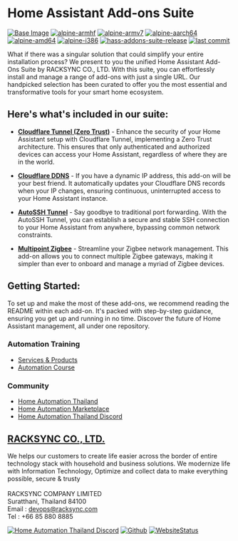 # Home Assistant Add-ons Suite

[![Base Image](https://img.shields.io/badge/Base%20Image-3.18-blue)](https://github.com/home-assistant/docker-base) [![alpine-armhf](https://img.shields.io/badge/armhf-yes-brightgreen)](https://alpinelinux.org/releases/)
[![alpine-armv7](https://img.shields.io/badge/armv7-yes-brightgreen)](https://alpinelinux.org/releases/)
[![alpine-aarch64](https://img.shields.io/badge/aarch64-yes-brightgreen)](https://alpinelinux.org/releases/)
[![alpine-amd64](https://img.shields.io/badge/amd64-yes-brightgreen)](https://alpinelinux.org/releases/)
[![alpine-i386](https://img.shields.io/badge/i386-yes-brightgreen)](https://alpinelinux.org/releases/)
[![hass-addons-suite-release](https://img.shields.io/github/v/release/racksync/hass-addons-suite)](https://github.com/racksync/hass-addons-suite/releases) [![last commit](https://img.shields.io/github/last-commit/racksync/hass-addons-suite)](https://github.com/racksync/hass-addons-suite/commit/)

What if there was a singular solution that could simplify your entire installation process? We present to you the unified Home Assistant Add-Ons Suite by RACKSYNC CO., LTD. With this suite, you can effortlessly install and manage a range of add-ons with just a single URL. Our handpicked selection has been curated to offer you the most essential and transformative tools for your smart home ecosystem.

## Here's what's included in our suite:

- [**Cloudflare Tunnel (Zero Trust)**](https://github.com/racksync/hass-addons-suite/tree/main/zerotrust) - Enhance the security of your Home Assistant setup with Cloudflare Tunnel, implementing a Zero Trust architecture. This ensures that only authenticated and authorized devices can access your Home Assistant, regardless of where they are in the world.

- [**Cloudflare DDNS**](https://github.com/racksync/hass-addons-suite/tree/main/cloudflare-ddns) - If you have a dynamic IP address, this add-on will be your best friend. It automatically updates your Cloudflare DNS records when your IP changes, ensuring continuous, uninterrupted access to your Home Assistant instance.

- [**AutoSSH Tunnel**](https://github.com/racksync/hass-addons-suite/tree/main/autossh) - Say goodbye to traditional port forwarding. With the AutoSSH Tunnel, you can establish a secure and stable SSH connection to your Home Assistant from anywhere, bypassing common network constraints.

- [**Multipoint Zigbee**](https://github.com/racksync/hass-addons-suite/tree/main/multipoint-zigbee) - Streamline your Zigbee network management. This add-on allows you to connect multiple Zigbee gateways, making it simpler than ever to onboard and manage a myriad of Zigbee devices.

## Getting Started:

To set up and make the most of these add-ons, we recommend reading the README within each add-on. It's packed with step-by-step guidance, ensuring you get up and running in no time. Discover the future of Home Assistant management, all under one repository.

### Automation Training

- [Services & Products](http://racksync.com)
- [Automation Course](https://facebook.com/racksync)

### Community

- [Home Automation Thailand](https://www.facebook.com/groups/hathailand)
- [Home Automation Marketplace](https://www.facebook.com/groups/hatmarketplace)
- [Home Automation Thailand Discord](https://discord.gg/Wc5CwnWkp4)

## [RACKSYNC CO., LTD.](https://racksync.com)

We helps our customers to create life easier across the border of entire technology stack with household and business solutions. We modernize life with Information Technology, Optimize and collect data to make everything possible, secure & trusty
\
\
RACKSYNC COMPANY LIMITED \
Suratthani, Thailand 84100 \
Email : devops@racksync.com \
Tel : +66 85 880 8885

[![Home Automation Thailand Discord](https://img.shields.io/discord/986181205504438345?style=for-the-badge)](https://discord.gg/Wc5CwnWkp4) [![Github](https://img.shields.io/github/followers/racksync?style=for-the-badge)](https://github.com/racksync)
[![WebsiteStatus](https://img.shields.io/website?down_color=grey&down_message=Offline&style=for-the-badge&up_color=green&up_message=Online&url=https%3A%2F%2Fracksync.com)](https://racksync.com)
